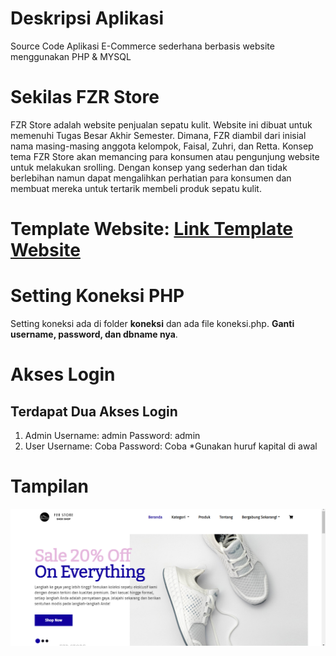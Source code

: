 # Deskripsi Aplikasi

Source Code Aplikasi E-Commerce sederhana berbasis website menggunakan PHP & MYSQL

# Sekilas FZR Store

FZR Store adalah website penjualan sepatu kulit. Website ini dibuat untuk memenuhi Tugas Besar Akhir Semester. Dimana, FZR diambil dari inisial nama masing-masing anggota kelompok, Faisal, Zuhri, dan Retta. Konsep tema FZR Store akan memancing para konsumen atau pengunjung website untuk melakukan srolling. Dengan konsep yang sederhan dan tidak berlebihan namun dapat mengalihkan perhatian para konsumen dan membuat mereka untuk tertarik membeli produk sepatu kulit. 

# Template Website: [Link Template Website](https://html.design/download/famms-ecommerce-html-template/ "Template")

# Setting Koneksi PHP

Setting koneksi ada di folder **koneksi** dan ada file koneksi.php. **Ganti username, password, dan dbname nya**.

# Akses Login

## Terdapat Dua Akses Login

1. Admin
   Username: admin
   Password: admin
2. User
   Username: Coba
   Password: Coba
   *Gunakan huruf kapital di awal

# Tampilan

![Gambar Tampilan Beranda](https://github.com/SaefudinZuhri1/FZRStore/blob/main/images/readme/Screenshot%20(8).png)
